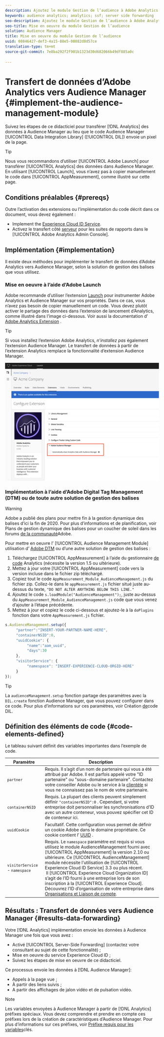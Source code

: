 ```yaml
---
description: Ajoutez le module Gestion de l’audience à Adobe Analytics AppMeasurement pour transférer les données Analytics à Audience Manager au lieu que le code DIL (Audience Manager Data Integration Library) envoie un pixel de la page.
keywords: audience analytics; analytics; ssf; server side forwarding
seo-description: Ajoutez le module Gestion de l’audience à Adobe Analytics AppMeasurement pour transférer les données Analytics à Audience Manager au lieu que le code DIL (Audience Manager Data Integration Library) envoie un pixel de la page.
seo-title: Mise en oeuvre du module Gestion de l’audience
solution: Audience Manager
title: Mise en oeuvre du module Gestion de l’audience
uuid: 08846427-def3-4a15-88e5-08882d8d57ce
translation-type: tm+mt
source-git-commit: 7e8ba292f2f901b1323d30d682066b49df885a0c

---
```



# Transfert de données d’Adobe Analytics vers Audience Manager {#implement-the-audience-management-module}

Suivez les étapes de ce didacticiel pour transférer [!DNL Analytics] des données à Audience Manager au lieu que le code Audience Manager [!UICONTROL Data Integration Library] ([!UICONTROL DIL]) envoie un pixel de la page.

>[!TIP]
>
>Nous vous recommandons d’utiliser [!UICONTROL Adobe Launch] pour transférer [!UICONTROL Analytics] des données dans Audience Manager. En utilisant [!UICONTROL Launch], vous n’avez pas à copier manuellement le code dans [!UICONTROL AppMeasurement], comme illustré sur cette page.

## Conditions préalables {#prereqs}

Outre l’activation des extensions ou l’implémentation du code décrit dans ce document, vous devez également :

* Implement the [Experience Cloud ID Service](https://marketing.adobe.com/resources/help/en_US/mcvid/).
* Activez le transfert côté [serveur](https://docs.adobe.com/help/en/analytics/admin/admin-tools/server-side-forwarding/ssf.html) pour les suites de rapports dans le [!UICONTROL Adobe Analytics Admin Console].

## Implémentation {#implementation}

Il existe deux méthodes pour implémenter le transfert de données d’Adobe Analytics vers Audience Manager, selon la solution de gestion des balises que vous utilisez.

### Mise en oeuvre à l’aide d’Adobe Launch

Adobe recommande d’utiliser l’extension [Launch](https://docs.adobe.com/content/help/en/launch/using/overview.html) pour instrumenter Adobe Analytics et Audience Manager sur vos propriétés. Dans ce cas, vous n’avez pas besoin de copier manuellement un code. Vous devez plutôt activer le partage des données dans l’extension de lancement d’Analytics, comme illustré dans l’image ci-dessous. Voir aussi la documentation d’ [Adobe Analytics Extension](https://docs.adobe.com/content/help/en/launch/using/extensions-ref/adobe-extension/analytics-extension/overview.html#adobe-audience-manager) .

>[!TIP]
>
>Si vous installez l’extension Adobe Analytics, *n’installez pas* également l’extension Audience Manager. Le transfert de données à partir de l’extension Analytics remplace la fonctionnalité d’extension Audience Manager.

![Comment activer le partage de données depuis l’extension Adobe Analytics vers Audience Manager](/help/using/integration/assets/analytics-to-aam.png)

### Implémentation à l’aide d’Adobe Digital Tag Management (DTM) ou de toute autre solution de gestion des balises


>[!WARNING]
>
>Adobe a publié des plans pour mettre fin à la gestion dynamique des balises d’ici la fin de 2020. Pour plus d’informations et de planification, voir Plans de gestion dynamique des balises pour un coucher de soleil dans les forums [de la communauté](https://forums.adobe.com/community/experience-cloud/platform/launch/blog/2018/10/05/dtm-plans-for-a-sunset)Adobe.

Pour mettre en oeuvre l’ [!UICONTROL Audience Management Module] utilisation d’ [Adobe DTM](https://docs.adobe.com/content/help/en/dtm/using/dtm-home.html) ou d’une autre solution de gestion des balises :

1. Téléchargez [!UICONTROL AppMeasurement] à l’aide du gestionnaire [de code](https://marketing.adobe.com/resources/help/en_US/reference/code_manager_admin.html) Analytics (nécessite la version 1.5 ou ultérieure).
1. Mettez à jour votre [!UICONTROL AppMeasurement] code vers la version incluse dans le fichier zip téléchargé.
1. Copiez tout le code `AppMeasurement_Module_AudienceManagement.js` du fichier zip. Collez-le dans le `appMeasurement.js` fichier situé juste au-dessus du texte, `"DO NOT ALTER ANYTHING BELOW THIS LINE."`
1. Ajoutez le code `s.loadModule("AudienceManagement");`, juste au-dessus du `AppMeasurement_Module_AudienceManagement.js` code que vous venez d’ajouter à l’étape précédente.
1. Mettez à jour et copiez le code ci-dessous et ajoutez-le à la `doPlugins` fonction dans votre `AppMeasurement.js` fichier.

```js
s.AudienceManagement.setup({ 
     "partner":"INSERT-YOUR-PARTNER-NAME-HERE", 
     "containerNSID":0, 
     "uuidCookie": { 
          "name":"aam_uuid", 
          "days":30
     },
     "visitorService": {
          "namespace": "INSERT-EXPERIENCE-CLOUD-ORGID-HERE" 
     } 
});
```

>[!TIP]
>
>La `audienceManagement.setup` fonction partage des paramètres avec la `DIL.create` fonction Audience Manager, que vous pouvez configurer dans ce code. Pour plus d’informations sur ces paramètres, voir Création [de](../../dil/dil-class-overview/dil-create.md#dil-create)code DIL.

## Définition des éléments de code {#code-elements-defined}

Le tableau suivant définit des variables importantes dans l’exemple de code.

| Paramètre | Description |
|--- |--- |
| `partner` | Requis. Il s’agit d’un nom de partenaire qui vous a été attribué par Adobe. Il est parfois appelé votre &quot;ID partenaire&quot; ou &quot;sous-domaine partenaire&quot;.  Contactez votre conseiller Adobe ou le service à la [clientèle](https://helpx.adobe.com/marketing-cloud/contact-support.html) si vous ne connaissez pas le nom de votre partenaire. |
| `containerNSID` | Requis. La plupart des clients peuvent simplement définir `"containerNSID":0` . Cependant, si votre entreprise doit personnaliser les synchronisations d’ID avec un autre conteneur, vous pouvez spécifier cet ID de conteneur ici. |
| `uuidCookie` | Facultatif. Cette configuration vous permet de définir un cookie Adobe dans le domaine propriétaire. Ce cookie contient l’ [UUID](../../reference/ids-in-aam.md) . |
| `visitorService` - `namespace` | Requis. Le `namespace` paramètre est requis si vous utilisez le module AudienceManagement fourni avec [!UICONTROL AppMeasurement] la version 2.10 ou ultérieure. Ce [!UICONTROL AudienceManagement] module nécessite l&#39;utilisation de [!UICONTROL Experience Cloud ID Service] 3.3 ou plus récent. <br> Il [!UICONTROL Experience Cloud Organization ID] s’agit de l’ID fourni à une entreprise lors de son inscription à la [!UICONTROL Experience Cloud]. Découvrez l’ID d’organisation de votre entreprise dans [Organisations et Liaison de compte](https://marketing.adobe.com/resources/help/en_US/mcloud/organizations.html). |

## Résultats : Transfert de données vers Audience Manager {#results-data-forwarding}

Votre [!DNL Analytics] implémentation envoie les données à Audience Manager une fois que vous avez :

* Activé [!UICONTROL Server-Side Forwarding] (contactez votre consultant au sujet de cette fonctionnalité) ;
* Mise en oeuvre du service Experience Cloud ID ;
* Suivez les étapes de mise en oeuvre de ce didacticiel.

Ce processus envoie les données à [!DNL Audience Manager]:

* Appels à la page vue ;
* À partir des liens suivis ;
* A partir des affichages de jalon vidéo et de pulsation vidéo.

>[!NOTE]
>
>Les variables envoyées à Audience Manager à partir de [!DNL Analytics] préfixes spéciaux. Vous devez comprendre et prendre en compte ces préfixes lors de la création de caractéristiques d’Audience Manager. Pour plus d’informations sur ces préfixes, voir [Préfixe requis pour les variables](../../features/traits/trait-variable-prefixes.md)clés.